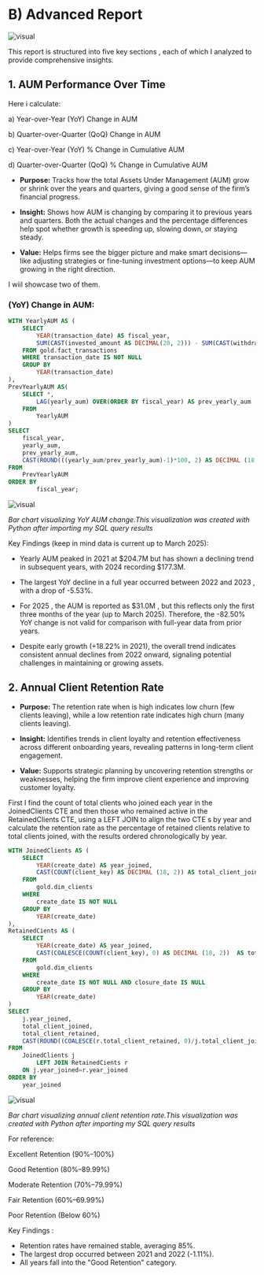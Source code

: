 
# B) Advanced Report 

![visual](/visual_documentation/png/advanced_report.png)


This report is structured into five key sections , each of which I analyzed to provide comprehensive insights.

## 1. AUM Performance Over Time

Here i calculate:

a) Year-over-Year (YoY) Change in AUM

b) Quarter-over-Quarter (QoQ) Change in AUM

c) Year-over-Year (YoY) % Change in Cumulative AUM

d) Quarter-over-Quarter (QoQ) % Change in Cumulative AUM

- **Purpose:** Tracks how the total Assets Under Management (AUM) grow or shrink over the years and quarters, giving a good sense of the firm’s financial progress.

- **Insight:** Shows how AUM is changing by comparing it to previous years and quarters. Both the actual changes and the percentage differences help spot whether growth is speeding up, slowing down, or staying steady.

- **Value:** Helps firms see the bigger picture and make smart decisions—like adjusting strategies or fine-tuning investment options—to keep AUM growing in the right direction.

I wiil showcase two of them.

### (YoY) Change in AUM:

```sql
WITH YearlyAUM AS (
    SELECT 
        YEAR(transaction_date) AS fiscal_year,
        SUM(CAST(invested_amount AS DECIMAL(20, 2))) - SUM(CAST(withdrawal_amount AS DECIMAL(20, 2))) AS yearly_aum
    FROM gold.fact_transactions
    WHERE transaction_date IS NOT NULL
    GROUP BY 
        YEAR(transaction_date)
),
PrevYearlyAUM AS(
	SELECT *,
		LAG(yearly_aum) OVER(ORDER BY fiscal_year) AS prev_yearly_aum
	FROM
		YearlyAUM
)
SELECT
	fiscal_year,
	yearly_aum,
	prev_yearly_aum,
	CAST(ROUND(((yearly_aum/prev_yearly_aum)-1)*100, 2) AS DECIMAL (18,2)) AS yoy_perc
FROM
	PrevYearlyAUM
ORDER BY
		fiscal_year;
```        

![visual](/visual_documentation/charts/yearly_aum_and_yoy_changes.png)

*Bar chart visualizing YoY AUM change.This visualization was created with Python after importing my SQL query results*

Key Findings (keep in mind data is current up to March 2025):


- Yearly AUM peaked in 2021  at $204.7M  but has shown a declining trend in subsequent years, with 2024  recording $177.3M.

- The largest YoY decline in a full year occurred between 2022 and 2023 , with a drop of -5.53%.

- For 2025 , the AUM is reported as $31.0M , but this reflects only the first three months of the year (up to March 2025). Therefore, the -82.50% YoY change  is not valid for comparison with full-year data from prior years.

- Despite early growth (+18.22% in 2021), the overall trend indicates consistent annual declines from 2022 onward, signaling potential challenges in maintaining or growing assets.
     




## 2. Annual Client Retention Rate

- **Purpose:** The retention rate when is high indicates low churn (few clients leaving), while a low retention rate indicates high churn (many clients leaving).

- **Insight:** Identifies trends in client loyalty and retention effectiveness across different onboarding years, revealing patterns in long-term client engagement.

- **Value:** Supports strategic planning by uncovering retention strengths or weaknesses, helping the firm improve client experience and improving customer loyalty.

First I find the count of total clients who joined each year in the JoinedClients CTE and then those who remained active in the RetainedClients CTE, using a LEFT JOIN to align the two CTE s by year and calculate the retention rate as the percentage of retained clients relative to total clients joined, with the results ordered chronologically by year.

```sql
WITH JoinedClients AS (
	SELECT
		YEAR(create_date) AS year_joined,
		CAST(COUNT(client_key) AS DECIMAL (18, 2)) AS total_client_joined
	FROM
		gold.dim_clients
	WHERE
		create_date IS NOT NULL
	GROUP BY
		YEAR(create_date)
),
RetainedCients AS (
	SELECT
		YEAR(create_date) AS year_joined,
		CAST(COALESCE(COUNT(client_key), 0) AS DECIMAL (18, 2))  AS total_client_retained
	FROM
		gold.dim_clients
	WHERE
		create_date IS NOT NULL AND closure_date IS NULL
	GROUP BY
		YEAR(create_date)
)
SELECT
	j.year_joined,
	total_client_joined,
	total_client_retained,
	CAST(ROUND((COALESCE(r.total_client_retained, 0)/j.total_client_joined) * 100, 2) AS DECIMAL (18, 2)) AS retention_rate
FROM
	JoinedClients j
		LEFT JOIN RetainedCients r
	ON j.year_joined=r.year_joined
ORDER BY
	year_joined
```

![visual](/visual_documentation/charts/combined_retention_and_difference_chart.png)

*Bar chart visualizing annual client retention rate.This visualization was created with Python after importing my SQL query results*

For reference: 

Excellent Retention (90%–100%)

Good Retention (80%–89.99%)

Moderate Retention (70%–79.99%)

Fair Retention (60%–69.99%)

Poor Retention (Below 60%)

Key Findings : 

- Retention rates have remained stable, averaging 85%.
- The largest drop occurred between 2021 and 2022 (-1.11%).
- All years fall into the "Good Retention" category.
     